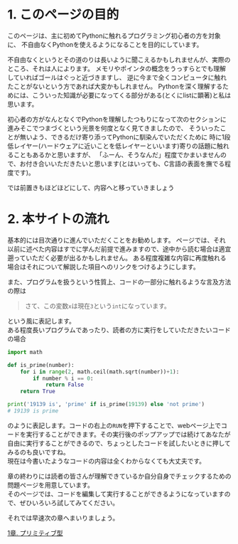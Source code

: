 # 1. このページの目的
このページは、主に初めてPythonに触れるプログラミング初心者の方を対象に、
不自由なくPythonを使えるようになることを目的にしています。

不自由なくというとその道のりは長いように聞こえるかもしれませんが、実際のところ、それは人によります。
メモリやポインタの概念をうっすらとでも理解していればゴールはぐっと近づきますし、
逆に今まで全くコンピュータに触れたことがないという方であれば大変かもしれません。
Pythonを深く理解するためには、こういった知識が必要になってくる部分がある(とくにlistに顕著)と私は思います。

初心者の方がなんとなくでPythonを理解したつもりになって次のセクションに進みそこでつまづくという光景を何度となく見てきましたので、
そういったことが無いよう、できるだけ寄り添ってPythonに馴染んでいただくために
時に1段低レイヤー(ハードウェアに近いことを低レイヤーといいます)寄りの話題に触れることもあるかと思いますが、
「ふーん、そうなんだ」程度でかまいませんので、お付き合いいただきたいと思います(とはいっても、C言語の表面を撫でる程度です)。

では前置きもほどほどにして、内容へと移っていきましょう

# 2. 本サイトの流れ
基本的には目次通りに進んでいただくことをお勧めします。
ページでは、それ以前に述べた内容はすでに学んだ前提で進みますので、途中から読む場合は適宜遡っていただく必要が出るかもしれません。
ある程度複雑な内容に再度触れる場合はそれについて解説した項目へのリンクをつけるようにします。

また、プログラムを扱うという性質上、コードの一部分に触れるような言及方法の際は

> さて、この変数`x`は現在`3`という`int`になっています。

という風に表記します。  
ある程度長いプログラムであったり、読者の方に実行をしていただきたいコードの場合

```python
import math

def is_prime(number):
    for i in range(2, math.ceil(math.sqrt(number))+1):
        if number % i == 0:
            return False
    return True

print('19139 is', 'prime' if is_prime(19139) else 'not prime')
# 19139 is prime
```

のように表記します。コードの右上の`RUN`を押下することで、webページ上でコードを実行することができます。その実行後のポップアップでは続けてあなたが自由に実行することができるので、ちょっとしたコードを試したいときに押してみるのも良いですね。  
現在は今書いたようなコードの内容は全くわからなくても大丈夫です。

章の終わりには読者の皆さんが理解できているか自分自身でチェックするための問題ページを用意しています。  
そのページでは、コードを編集して実行することができるようになっていますので、ぜひいろいろ試してみてください。

それでは早速次の章へまいりましょう。

[1章. プリミティブ型](/primitive.html)